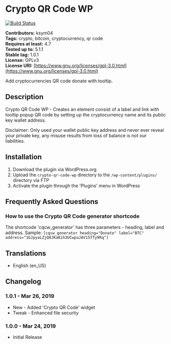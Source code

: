 # Crypto QR Code WP #

[![Build Status](https://travis-ci.org/KSym04/crypto-qr-code-wp.svg?branch=master)](https://travis-ci.org/KSym04/crypto-qr-code-wp)

**Contributors:** ksym04\
**Tags:** crypto, bitcoin, cryptocurrency, qr code\
**Requires at least:** 4.7\
**Tested up to:** 5.1.1\
**Stable tag:** 1.0.1\
**License:** GPLv3\
**License URI:** [https://www.gnu.org/licenses/gpl-3.0.html](https://www.gnu.org/licenses/gpl-3.0.html)

Add cryptocurrencies QR code donate with tooltip.

## Description ##

Crypto QR Code WP - Creates an element consist of a label and link with tooltip popup QR code by setting up the cryptocurrency name and its public key wallet address.

Disclaimer: Only used your wallet public key address and never ever reveal your private key, any misuse results from loss of balance is not our liabilities.

## Installation ##

1. Download the plugin via WordPress.org
2. Upload the `crypto-qr-code-wp` directory to the `/wp-content/plugins/` directory via FTP
3. Activate the plugin through the 'Plugins' menu in WordPress

## Frequently Asked Questions ##

### How to use the Crypto QR Code generator shortcode ###

The shortcode 'cqcw_generator' has three parameters - heading, label and address. Sample: `[cqcw_generator heading="Donate" label="BTC" address="1GJpyaLZjQ8JKaKih3UCwpuJAV15fTy9Rq"]`

## Translations ##

* English (en_US)

## Changelog ##

### 1.0.1 - Mar 26, 2019 ###

* New - Added 'Crypto QR Code' widget
* Tweak - Enhanced file security

### 1.0.0 - Mar 24, 2019 ###

* Initial Release